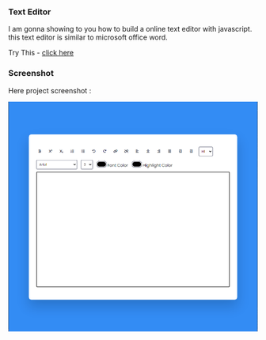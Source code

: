 ### Text Editor
I am gonna showing to you how to build a online text editor with javascript. this text editor is similar to microsoft office word.

Try This - [click here](https://main.de9vhi942m6lm.amplifyapp.com/)

### Screenshot
Here project screenshot :

![screenshot](image.png)
